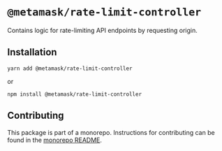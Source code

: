 # `@metamask/rate-limit-controller`

Contains logic for rate-limiting API endpoints by requesting origin.

## Installation

`yarn add @metamask/rate-limit-controller`

or

`npm install @metamask/rate-limit-controller`

## Contributing

This package is part of a monorepo. Instructions for contributing can be found in the [monorepo README](https://github.com/MetaMask/controllers#readme).
